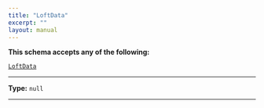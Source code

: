 ```yaml
---
title: "LoftData"
excerpt: ""
layout: manual
---
```







**This schema accepts any of the following:**


[`LoftData`](/docs/kcl/types/LoftData)









----



**Type:** `null`







----





